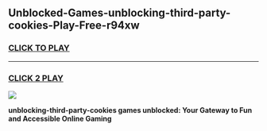 
## Unblocked-Games-unblocking-third-party-cookies-Play-Free-r94xw
<h3>
<a href="https://premium76.site?title=unblocking-third-party-cookies&ref=23A">CLICK TO PLAY</a></h3>
<hr>

<h3>
<a href="https://premium76.site?title=unblocking-third-party-cookies&ref=23A">CLICK 2 PLAY</a>
  
</h3>

<a href="https://premium76.site?title=unblocking-third-party-cookies&ref=23A"><img src="https://clearcache.store/games.png"></a>


**unblocking-third-party-cookies games unblocked: Your Gateway to Fun and Accessible Online Gaming**
